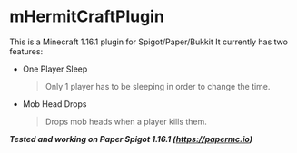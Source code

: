 # mHermitCraftPlugin

This is a Minecraft 1.16.1 plugin for Spigot/Paper/Bukkit
It currently has two features:

- One Player Sleep
  > Only 1 player has to be sleeping in order to change the time.

- Mob Head Drops
  > Drops mob heads when a player kills them.

***Tested and working on Paper Spigot 1.16.1 (https://papermc.io)***
